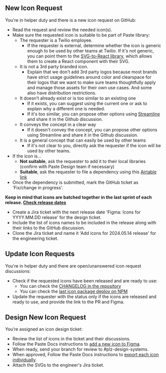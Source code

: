 ## New Icon Request
You're in helper duty and there is a new icon request on GitHub:
* Read the request and review the needed icon(s).
* Make sure the requested icon is suitable to be part of Paste library:
  * The requester is a Twilio employee.
    * If the requester is external, determine whether the icon is generic enough to be used by other teams at Twilio. If it's not generic, you can point them to the [SVG-to-React library](https://paste.twilio.design/core/libraries), which allows them to create a React component with their SVG.
  * It is not a 3rd party branded icon.
    * Explain that we don't add 3rd party logos because most brands have strict usage guidelines around color and clearspace for their logos that we want to make sure teams thoughtfully apply and manage those assets for their own use cases. And some also have distribution restrictions.
  * It doesn’t already exist or is too similar to an existing one
    * If it exists, you can suggest using the current one or ask to explain why a different one is needed.
    * If it's too similar, you can propose other options using [Streamline](https://www.streamlinehq.com/icons/legacy-streamline-regular) and share it in the Github discussion.
  * It conveys the concept in a clear way
    * If it doesn't convey the concept, you can propose other options using Streamline and share it in the Github discussion.
  * It is a general concept that can easily be used by other teams
    * If it's not clear to you, directly ask the requester if the icon will be used by other teams.
* If the icon is...
    * **Not suitable**, ask the requester to add it to their local libraries (confirm with Paste Design team if necessary)
    * **Suitable**, ask the requester to file a dependency using this [Airtable link](https://airtable.com/appwvsQKyJHfnG5Sa/shrvMvL3BG6Zm0f9l)
* Once the dependency is submitted, mark the GitHub ticket as 'Fix/change in progress'.

**Keep in mind that icons are batched together in the last sprint of each release. [Check release dates](https://paste.twilio.design/roadmap)**

* Create a Jira ticket with the next release date 'Figma: Icons for YYYY.MM.DD release' for the design ticket.
* Include the list of icons names to be included in the release along with their links to the GitHub discussion.
* Clone the Jira ticket and name it 'Add icons for 2024.05.14 release' for the engineering ticket.

## Update Icon Requests
You're in helper duty and there are open/unanswered icon request discussions:
* Check if the requested icons have been released and are ready to use:
  * You can check the [CHANGELOG in the repository](https://github.com/twilio-labs/paste/blob/main/packages/paste-icons/CHANGELOG.md)
  * You can check the [last icon package deploy on NPM](https://www.npmjs.com/package/@twilio-paste/icons?activeTab=versions)
* Update the requester with the status only if the icons are released and ready to use, and provide the link to the PR and Figma.

## Design New Icon Request
You’re assigned an icon design ticket:
* Review the list of icons in the ticket and their discussions.
* Follow the Paste Docs instructions to [add a new icon to Figma](https://paste.twilio.design/introduction/contributing/icons#setting-up-an-icon-in-figma).
* When ready, send your branch for review to #plz-design-systems.
* When approved, Follow the Paste Docs instructions to [export each icon individually](https://paste.twilio.design/introduction/contributing/icons#exporting-the-icon).
* Attach the SVGs to the engineer's Jira ticket.

